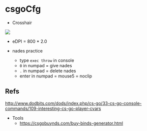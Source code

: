 # csgoCfg

* Crosshair

![](https://i.imgur.com/QRZPDM0.png)

* eDPI = 800 * 2.0

* nades practice
   * type `exec throw` in console
   * `0` in numpad = give nades
   * `.` in numpad = delete nades
   * enter in numpad = mouse5 = noclip

## Refs

http://www.dodbits.com/dods/index.php/cs-go/33-cs-go-console-commands/109-interesting-cs-go-player-cvars

* Tools
    * https://csgobuynds.com/buy-binds-generator.html
